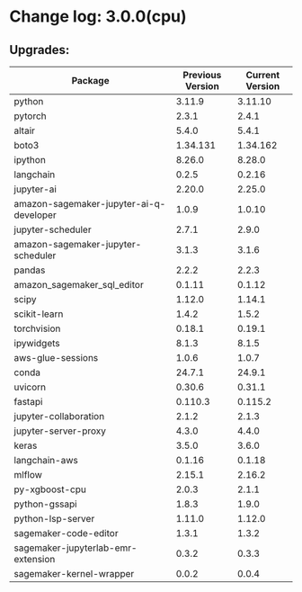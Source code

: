 # Change log: 3.0.0(cpu)

## Upgrades: 

Package | Previous Version | Current Version
---|---|---
python|3.11.9|3.11.10
pytorch|2.3.1|2.4.1
altair|5.4.0|5.4.1
boto3|1.34.131|1.34.162
ipython|8.26.0|8.28.0
langchain|0.2.5|0.2.16
jupyter-ai|2.20.0|2.25.0
amazon-sagemaker-jupyter-ai-q-developer|1.0.9|1.0.10
jupyter-scheduler|2.7.1|2.9.0
amazon-sagemaker-jupyter-scheduler|3.1.3|3.1.6
pandas|2.2.2|2.2.3
amazon_sagemaker_sql_editor|0.1.11|0.1.12
scipy|1.12.0|1.14.1
scikit-learn|1.4.2|1.5.2
torchvision|0.18.1|0.19.1
ipywidgets|8.1.3|8.1.5
aws-glue-sessions|1.0.6|1.0.7
conda|24.7.1|24.9.1
uvicorn|0.30.6|0.31.1
fastapi|0.110.3|0.115.2
jupyter-collaboration|2.1.2|2.1.3
jupyter-server-proxy|4.3.0|4.4.0
keras|3.5.0|3.6.0
langchain-aws|0.1.16|0.1.18
mlflow|2.15.1|2.16.2
py-xgboost-cpu|2.0.3|2.1.1
python-gssapi|1.8.3|1.9.0
python-lsp-server|1.11.0|1.12.0
sagemaker-code-editor|1.3.1|1.3.2
sagemaker-jupyterlab-emr-extension|0.3.2|0.3.3
sagemaker-kernel-wrapper|0.0.2|0.0.4
